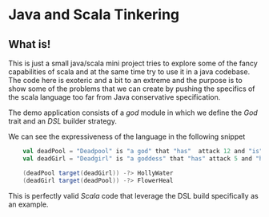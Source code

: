 # Java and Scala Tinkering

## What is!

This is just a small java/scala mini project tries to explore some of the fancy capabilities of scala and at the same time try to use it in a java codebase. The code here is exoteric and a bit to an extreme and the purpose is to show some of the problems that we can create by pushing the specifics of the scala language too far from Java conservative specification. 

The demo application consists of a *god* module in which we define the *God* trait and an *DSL* builder strategy.

We can see the expressiveness of the language in the following snippet

```scala
    val deadPool = "Deadpool" is "a god" that "has"  attack 12 and "is" healer 5 and "has" health 13  rise
    val deadGirl = "Deadgirl" is "a goddess" that "has" attack 5 and "has" healer 2 and "has" health 10 rise

    (deadPool target(deadGirl)) -?> HollyWater
    (deadGirl target(deadPool)) -?> FlowerHeal
```

This is perfectly valid *Scala* code that leverage the DSL build specifically as an example.